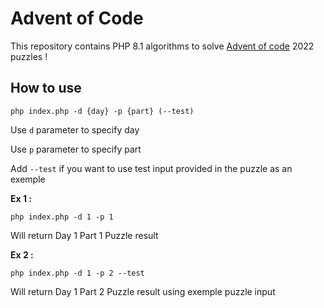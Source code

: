 # Advent of Code

This repository contains PHP 8.1 algorithms to solve [Advent of code](https://adventofcode.com
) 2022 puzzles !

## How to use

```
php index.php -d {day} -p {part} (--test)
```

Use `d` parameter to specify day

Use `p` parameter to specify part

Add `--test` if you want to use test input provided in the puzzle as an exemple

**Ex 1 :**

```
php index.php -d 1 -p 1
```

Will return Day 1 Part 1 Puzzle result

**Ex 2 :**

```
php index.php -d 1 -p 2 --test
```

Will return Day 1 Part 2 Puzzle result using exemple puzzle input
